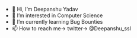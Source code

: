 - 👋 Hi, I’m Deepanshu Yadav
- 👀 I’m interested in Computer Science
- 🌱 I’m currently learning Bug Bounties
- 📫 How to reach me-> twitter-> @Deepanshu_ssl

<!---
Deepanshu-Yadav1/Deepanshu-Yadav1 is a ✨ special ✨ repository because its `README.md` (this file) appears on your GitHub profile.
You can click the Preview link to take a look at your changes.
--->
